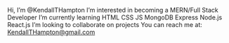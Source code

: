 Hi, I’m @KendallTHampton
I’m interested in becoming a MERN/Full Stack Developer
I’m currently learning HTML CSS JS MongoDB Express Node.js React.js
I’m looking to collaborate on projects 
You can reach me at: KendallTHampton@gmail.com

